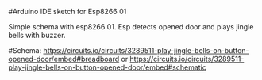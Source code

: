 #Arduino IDE sketch for Esp8266 01

Simple schema with esp8266 01. Esp detects opened door and plays jingle bells with buzzer.

#Schema:
https://circuits.io/circuits/3289511-play-jingle-bells-on-button-opened-door/embed#breadboard
or
https://circuits.io/circuits/3289511-play-jingle-bells-on-button-opened-door/embed#schematic
